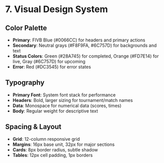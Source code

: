 # 7. Visual Design System

## Color Palette
- **Primary**: FIVB Blue (#0066CC) for headers and primary actions
- **Secondary**: Neutral grays (#F8F9FA, #6C757D) for backgrounds and text
- **Status Colors**: Green (#28A745) for completed, Orange (#FD7E14) for live, Gray (#6C757D) for upcoming
- **Error**: Red (#DC3545) for error states

## Typography
- **Primary Font**: System font stack for performance
- **Headers**: Bold, larger sizing for tournament/match names
- **Data**: Monospace for numerical data (scores, times)
- **Body**: Regular weight for descriptive text

## Spacing & Layout
- **Grid**: 12-column responsive grid
- **Margins**: 16px base unit, 32px for major sections
- **Cards**: 8px border radius, subtle shadow
- **Tables**: 12px cell padding, 1px borders
